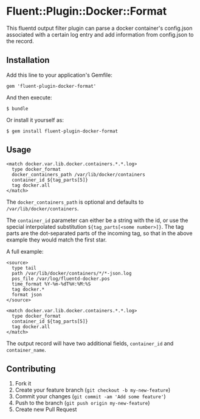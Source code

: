 # Fluent::Plugin::Docker::Format

This fluentd output filter plugin can parse a docker container's config.json associated with a certain log entry and add information from config.json to the record.


## Installation

Add this line to your application's Gemfile:

    gem 'fluent-plugin-docker-format'

And then execute:

    $ bundle

Or install it yourself as:

    $ gem install fluent-plugin-docker-format


## Usage

```
<match docker.var.lib.docker.containers.*.*.log>
  type docker_format
  docker_containers_path /var/lib/docker/containers
  container_id ${tag_parts[5]}
  tag docker.all
</match>
```

The `docker_containers_path` is optional and defaults to `/var/lib/docker/containers`.

The `container_id` parameter can either be a string with the id, or use the special interpolated substitution `${tag_parts[<some number>]}`. The tag parts are the dot-separated parts of the incoming tag, so that in the above example they would match the first star.

A full example:

```
<source>
  type tail
  path /var/lib/docker/containers/*/*-json.log
  pos_file /var/log/fluentd-docker.pos
  time_format %Y-%m-%dT%H:%M:%S
  tag docker.*
  format json
</source>

<match docker.var.lib.docker.containers.*.*.log>
  type docker_format
  container_id ${tag_parts[5]}
  tag docker.all
</match>
```

The output record will have two additional fields, `container_id` and `container_name`.


## Contributing

1. Fork it
2. Create your feature branch (`git checkout -b my-new-feature`)
3. Commit your changes (`git commit -am 'Add some feature'`)
4. Push to the branch (`git push origin my-new-feature`)
5. Create new Pull Request
